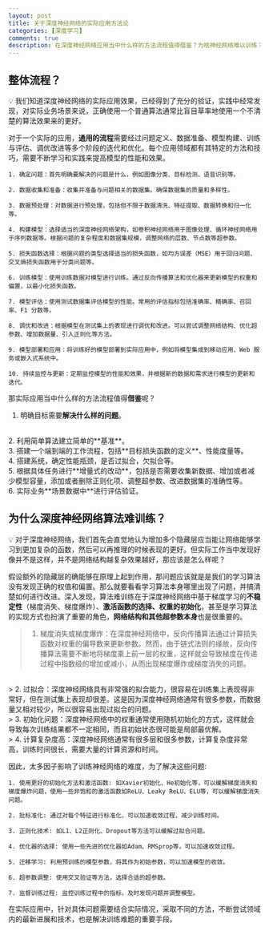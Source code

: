 ```yaml
---
layout: post
title: 关于深度神经网络的实际应用方法论
categories: [深度学习]
comments: true
description: 在深度神经网络应用当中什么样的方法流程值得借鉴？为啥神经网络难以训练？
---
```



## 整体流程？
💡  我们知道深度神经网络的实际应用效果，已经得到了充分的验证，实践中经常发现，对实际业务场景来说，正确使用一个普通算法通常比盲目草率地使用一个不清楚的算法效果来的更好。

对于一个实际的应用，**通用的流程**需要经过问题定义、数据准备、模型构建、训练与评估、调优改进等多个阶段的迭代和优化。每个应用领域都有其特定的方法和技巧，需要不断学习和实践来提高模型的性能和效果。
```
1. 确定问题：首先明确要解决的问题是什么，例如图像分类、目标检测、语音识别等。

2. 数据收集和准备：收集并准备与问题相关的数据集。确保数据集的质量和多样性。

3. 数据预处理：对数据进行预处理，包括但不限于数据清洗、特征提取、数据转换和归一化等。

4. 构建模型：选择适当的深度神经网络架构，如卷积神经网络用于图像处理、循环神经网络用于序列数据等。根据问题的复杂程度和数据集规模，调整网络的层数、节点数等超参数。

5. 损失函数选择：根据问题的类型选择适当的损失函数，如均方误差（MSE）用于回归问题、交叉熵损失函数用于分类问题等。

6. 训练模型：使用训练数据对模型进行训练。通过反向传播算法和优化器来更新模型的权重和偏置，以最小化损失函数。

7. 模型评估：使用测试数据集评估模型的性能。常用的评估指标包括准确率、精确率、召回率、F1 分数等。

8. 调优和改进：根据模型在测试集上的表现进行调优和改进。可以尝试调整网络结构、优化超参数、增加数据量、引入正则化等方法。

9. 模型部署和应用：将训练好的模型部署到实际应用中，例如将模型集成到移动应用、Web 服务或嵌入式系统中。

10. 持续监控与更新：定期监控模型的性能和效果，并根据新的数据和需求进行模型的更新和迭代。

```

那实际应用当中什么样的方法流程值得**借鉴**呢？

1. 明确目标需要**解决什么样的问题**。
<br>
2. 利用简单算法建立简单的**基准**。
<br>   
3. 搭建一个端到端的工作流程，包括**目标损失函数的定义**、性能度量等。
<br>   
4. 搭建系统，确定性能瓶颈，是否过拟合，欠拟合等。
<br>   
5. 根据具体任务进行**增量式的改动**，包括是否需要收集新数据、增加或者减少模型容量，添加或者删除正则化项、调整超参数、改进数据集的准确性等。
<br>   
6. 实际业务**场景数据中**进行评估验证。


## 为什么深度神经网络算法难训练？
💡  对于深度神经网络，我们首先会直觉地认为增加多个隐藏层应当能让网络能够学习到更加复杂的函数，然后可以再推理的时候表现的更好。但实际工作当中发现好像并不是这样，并不是网络结构越复杂效果越好，那应该是怎么样呢？

假设额外的隐藏层的确能够在原理上起到作用，那问题应该就是是我们的学习算法没有发现正确的权值和偏置。那么就要看看学习算法本身哪里出现了问题，并搞清楚如何进行改进。深入发现，算法难训练在于深度神经网络中基于梯度学习的**不稳定性**（梯度消失、梯度爆炸）、**激活函数的选择、权重的初始化**，甚至是学习算法的实现方式也扮演了重要的⻆色，**网络结构和其他超参数本身**也是很重要的。

> 1. 梯度消失或梯度爆炸：在深度神经网络中，反向传播算法通过计算损失函数对权重的偏导数来更新参数。然而，由于链式法则的缘故，反向传播算法需要不断地将梯度乘上前一层的权重，这样就会导致梯度在传递过程中指数级的增加或减小，从而出现梯度爆炸或梯度消失的问题。
<br>
> 2. 过拟合：深度神经网络具有非常强的拟合能力，很容易在训练集上表现得非常好，但在测试集上表现却很差。这是因为深度神经网络通常有很多参数，而数据量又相对较少，所以很容易出现过拟合的问题。
<br>
> 3. 初始化问题：深度神经网络中的权重通常使用随机初始化的方式，这样就会导致每次训练结果都不一定相同，而且初始状态很可能是局部最优解。
<br>
> 4. 计算复杂度高：深度神经网络通常有很多层和很多参数，计算复杂度非常高，训练时间很长，需要大量的计算资源和时间。

因此，太多因子影响了训练神经网络的难度，为了解决这些问题:

```
1. 使用更好的初始化方法和激活函数: 如Xavier初始化、He初始化等，可以缓解梯度消失和梯度爆炸问题，使用一些非饱和的激活函数如ReLU、Leaky ReLU、ELU等，可以缓解梯度消失问题。

2. 批标准化: 通过对每个特征进行标准化，可以加速收敛过程，减少训练时间。

3. 正则化技术: 如L1、L2正则化、Dropout等方法可以缓解过拟合问题。

4. 优化器的选择: 使用一些先进的优化器如Adam、RMSprop等，可以加速收敛过程。

5. 迁移学习: 利用预训练的模型参数，将其作为初始参数，可以加速模型的收敛。

6. 超参数调整: 使用交叉验证等方法，选择合适的超参数。

7. 监督训练过程: 监控训练过程中的指标，及时发现问题并调整模型。
```

在实际应用中，针对具体问题需要结合实际情况，采取不同的方法，不断尝试领域内的最新进展和技术，也是解决训练难题的重要手段。


































